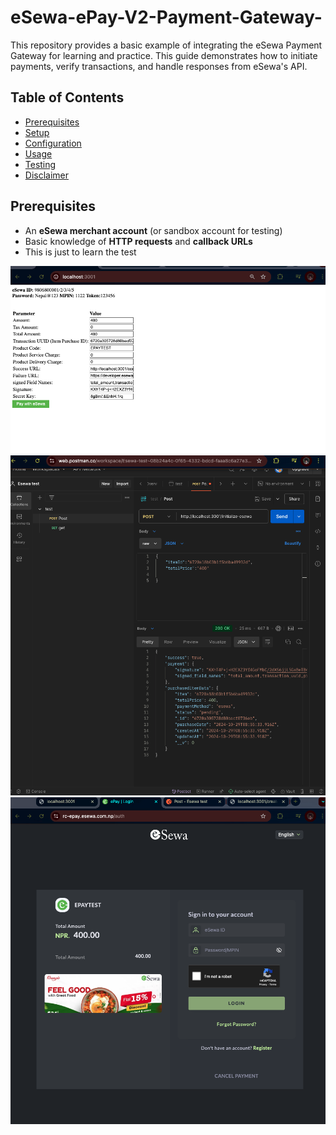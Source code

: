 # eSewa-ePay-V2-Payment-Gateway-

This repository provides a basic example of integrating the eSewa Payment Gateway for learning and practice. This guide demonstrates how to initiate payments, verify transactions, and handle responses from eSewa's API.

## Table of Contents

- [Prerequisites](#prerequisites)
- [Setup](#setup)
- [Configuration](#configuration)
- [Usage](#usage)
- [Testing](#testing)
- [Disclaimer](#disclaimer)

## Prerequisites

- An **eSewa merchant account** (or sandbox account for testing)
- Basic knowledge of **HTTP requests** and **callback URLs**
- This is just to learn the test

![eSewa Payment Flow](1.png)
![eSewa Payment Flow](2.png)
![eSewa Payment Flow](3.png)
